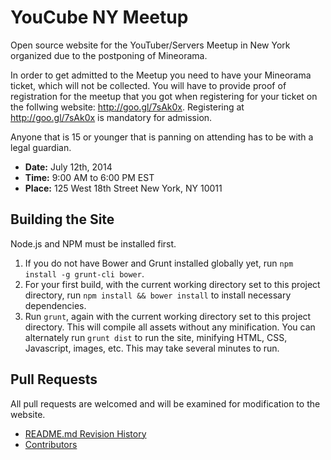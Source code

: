 YouCube NY Meetup
==

Open source website for the YouTuber/Servers Meetup in New York organized due to the postponing of Mineorama.

In order to get admitted to the Meetup you need to have your Mineorama ticket, which will not be collected. You will have to provide proof of registration for the meetup that you got when registering for your ticket on the follwing website: http://goo.gl/7sAk0x. Registering at http://goo.gl/7sAk0x is mandatory for admission.

Anyone that is 15 or younger that is panning on attending has to be with a legal guardian.

  - **Date:** July 12th, 2014
  - **Time:** 9:00 AM to 6:00 PM EST
  - **Place:** 125 West 18th Street New York, NY 10011

Building the Site
--

Node.js and NPM must be installed first.

 1. If you do not have Bower and Grunt installed globally yet, run `npm install -g grunt-cli bower`.
 2. For your first build, with the current working directory set to this project directory, run `npm install && bower install` to install necessary dependencies.
 3. Run `grunt`, again with the current working directory set to this project directory. This will compile all assets without any minification. You can alternately run `grunt dist` to run the site, minifying HTML, CSS, Javascript, images, etc. This may take several minutes to run.

Pull Requests
--

All pull requests are welcomed and will be examined for modification to the website.

 - [README.md Revision History](https://github.com/MCProHosting/site-youcubemeetup/commits/master/README.md)
 - [Contributors](https://github.com/MCProHosting/site-youcubemeetup/graphs/contributors)


[Website]:http://youcubemeetup.com/
[Twitter]:https://twitter.com/YouCubeMeetup

[Robert Carmosino]:https://github.com/CrypticStorm
[RCTwitter]:https://twitter.com/Cryptic_Storm
[Matthew Salsamendi]:https://github.com/MCProhosting-Matt
[Connor Peet]:https://github.com/connor4312
[David Wasman]:https://github.com/therealduckie
[Jack Cook]:https://github.com/jackcook

